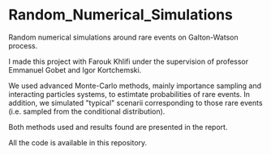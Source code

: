 # Random_Numerical_Simulations
Random numerical simulations around rare events on Galton-Watson process. 

I made this project with Farouk Khlifi under the supervision of professor Emmanuel Gobet and Igor Kortchemski.

We used advanced Monte-Carlo methods, mainly importance sampling and interacting particles systems, to estimtate probabilities of rare events. In addition, we simulated "typical" scenarii corresponding to those rare events (i.e. sampled from the conditional distribution).

Both methods used and results found are presented in the report.

All the code is available in this repository.
